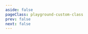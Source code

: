 ```yaml
---
aside: false
pageClass: playground-custom-class
prev: false
next: false
---
```


<CodeSandbox page="coverflow"></CodeSandbox>
